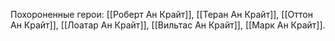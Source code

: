 Похороненные герои: [[Роберт Ан Крайт]], [[Теран Ан Крайт]], [[Оттон Ан Крайт]], [[Лоатар Ан Крайт]], [[Вильтас Ан Крайт]], [[Марк Ан Крайт]].